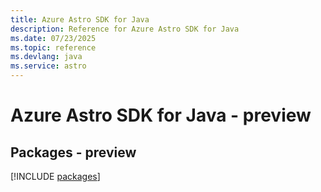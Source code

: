 ```yaml
---
title: Azure Astro SDK for Java
description: Reference for Azure Astro SDK for Java
ms.date: 07/23/2025
ms.topic: reference
ms.devlang: java
ms.service: astro
---
```

# Azure Astro SDK for Java - preview
## Packages - preview
[!INCLUDE [packages](astro-index.md)]